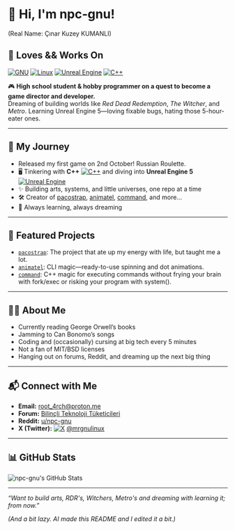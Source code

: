 # 👋 Hi, I'm npc-gnu!
(Real Name: Çınar Kuzey KUMANLI)

## 💙 Loves && Works On
[![GNU](https://img.shields.io/badge/GNU-000000?logo=gnu&logoColor=white)](#) [![Linux](https://img.shields.io/badge/Linux-FCC624?logo=linux&logoColor=black)](#) [![Unreal Engine](https://img.shields.io/badge/Unreal%20Engine-%23313131.svg?logo=unrealengine&logoColor=white)](#) [![C++](https://img.shields.io/badge/C++-%2300599C.svg?logo=c%2B%2B&logoColor=white)](#) 

🎮 **High school student & hobby programmer on a quest to become a game director and developer.**  
Dreaming of building worlds like *Red Dead Redemption*, *The Witcher*, and *Metro*. Learning Unreal Engine 5—loving fixable bugs, hating those 5-hour-eater ones.

---

## 🚀 My Journey

- Released my first game on 2nd October! Russian Roulette. 
- 🖥️ Tinkering with **C++** [![C++](https://img.shields.io/badge/C++-%2300599C.svg?logo=c%2B%2B&logoColor=white)](#) and diving into **Unreal Engine 5** [![Unreal Engine](https://img.shields.io/badge/Unreal%20Engine-%23313131.svg?logo=unrealengine&logoColor=white)](#) 
- ✨ Building arts, systems, and little universes, one repo at a time
- 🛠️ Creator of [pacostrap](https://github.com/npc-gnu/pacostrap), [animatel](https://github.com/npc-gnu/animatel), [command](https://github.com/npc-gnu/command), and more...
- 🌱 Always learning, always dreaming

---

## 🌟 Featured Projects

- [`pacostrap`](https://github.com/npc-gnu/pacostrap): The project that ate up my energy with life, but taught me a lot.
- [`animatel`](https://github.com/npc-gnu/animatel): CLI magic—ready-to-use spinning and dot animations.
- [`command`](https://github.com/npc-gnu/command): C++ magic for executing commands without frying your brain with fork/exec or risking your program with system().

---

## 🧑‍💻 About Me

- Currently reading George Orwell’s books
- Jamming to Can Bonomo’s songs
- Coding and (occasionally) cursing at big tech every 5 minutes
- Not a fan of MIT/BSD licenses  
- Hanging out on forums, Reddit, and dreaming up the next big thing

---

## 📬 Connect with Me

- **Email:** root_4rch@proton.me
- **Forum:** [Bilinçli Teknoloji Tüketicileri](https://btt.community/u/hackertux/summar)
- **Reddit:** [u/npc-gnu](https://www.reddit.com/user/npc-gnu/)
- **X (Twitter):** [![X](https://img.shields.io/badge/X-%23000000.svg?logo=X&logoColor=white)](#) [@mrgnulinux](https://x.com/mrgnulinux)

---

## 📊 GitHub Stats

![npc-gnu's GitHub Stats](https://github-readme-stats.vercel.app/api?username=npc-gnu&show_icons=true&theme=tokyonight)

---

*“Want to build arts, RDR's, Witchers, Metro's and dreaming with learning it; from now.”*

*(And a bit lazy. AI made this README and I edited it a bit.)*

